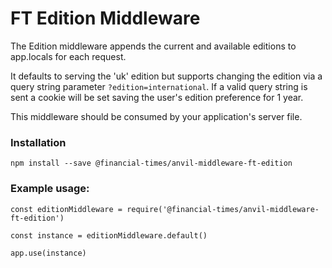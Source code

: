 # FT Edition Middleware

The Edition middleware appends the current and available editions to app.locals for each request.

It defaults to serving the 'uk' edition but supports changing the edition via a query string parameter `?edition=international`. If a valid query string is sent a cookie will be set saving the user's edition preference for 1 year.

This middleware should be consumed by your application's server file.


### Installation
```
npm install --save @financial-times/anvil-middleware-ft-edition
```


### Example usage:
```
const editionMiddleware = require('@financial-times/anvil-middleware-ft-edition')

const instance = editionMiddleware.default()

app.use(instance)
```
